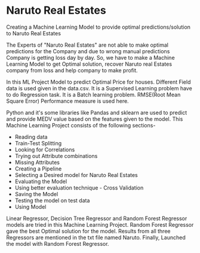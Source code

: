 # Naruto Real Estates
 Creating a Machine Learning Model to provide optimal predictions/solution to Naruto Real Estates

The Experts of "Naruto Real Estates" are not able to make optimal predictions for the Company and due to wrong manual predictions Company is getting loss day by day.
So, we have to make a Machine Learning Model to get Optimal solution, recover Naruto real Estates company from loss and help company to make profit.

In this ML Project Model to predict Optimal Price for houses. Different Field data is used given in the data.csv. 
It is a Supervised Learning problem have to do Regression task. It is a Batch learning problem.
RMSE(Root Mean Square Error) Performance measure is used here.

Python and it's some libraries like Pandas and sklearn are used to predict and provide MEDV value based on the features given to the model.
This Machine Learning Project consists of the following sections-
- Reading data
- Train-Test Splitting
- Looking for Correlations
- Trying out Attribute combinations
- Missing Attributes
- Creating a Pipeline
- Selecting a Desired model for Naruto Real Estates
- Evaluating the Model
- Using better evaluation technique - Cross Validation
- Saving the Model
- Testing the model on test data
- Using Model

Linear Regressor, Decision Tree Regressor and  Random Forest Regressor models are tried in this Machine Learning Project. Random Forest Regressor gave the best Optimal solution for the model. Results from all three Regressors are mentioned in the txt file named Naruto.
Finally, Launched the model with Random Forest Regressor.
